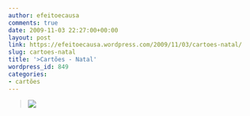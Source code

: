 ```yaml
---
author: efeitoecausa
comments: true
date: 2009-11-03 22:27:00+00:00
layout: post
link: https://efeitoecausa.wordpress.com/2009/11/03/cartoes-natal/
slug: cartoes-natal
title: '>Cartões - Natal'
wordpress_id: 849
categories:
- cartões
---
```


>[![](http://efeitoecausa.files.wordpress.com/2009/11/natal3.jpg?w=300)](http://efeitoecausa.files.wordpress.com/2009/11/natal3.jpg)
